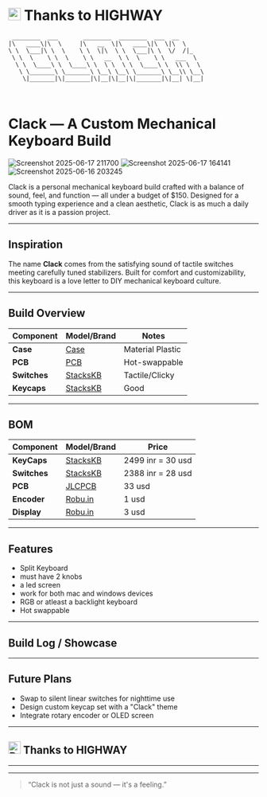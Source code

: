 # <img src="https://raw.githubusercontent.com/Tarikul-Islam-Anik/Telegram-Animated-Emojis/main/Symbols/Red%20Heart.webp" alt="Red Heart Emoji" width="25" height="25" /> Thanks to HIGHWAY

```
 ________  ___       ________  ________  ___  __       
|\   ____\|\  \     |\   __  \|\   ____\|\  \|\  \     
\ \  \___|\ \  \    \ \  \|\  \ \  \___|\ \  \/  /|_   
 \ \  \    \ \  \    \ \   __  \ \  \    \ \   ___  \  
  \ \  \____\ \  \____\ \  \ \  \ \  \____\ \  \\ \  \ 
   \ \_______\ \_______\ \__\ \__\ \_______\ \__\\ \__\
    \|_______|\|_______|\|__|\|__|\|_______|\|__| \|__|
                                                       
                                                       

```


#  Clack — A Custom Mechanical Keyboard Build
![Screenshot 2025-06-17 211700](https://github.com/user-attachments/assets/c5b6f5af-9ef7-43cc-b207-ca1446584b31)
![Screenshot 2025-06-17 164141](https://github.com/user-attachments/assets/346014d1-db45-463e-bf1a-835adb9ebd2b)
![Screenshot 2025-06-16 203245](https://github.com/user-attachments/assets/34fbc819-e2b0-42af-b4ed-86fd86b2e1c7)

Clack is a personal mechanical keyboard build crafted with a balance of sound, feel, and function — all under a budget of $150. Designed for a smooth typing experience and a clean aesthetic, Clack is as much a daily driver as it is a passion project.

---

##  Inspiration

The name **Clack** comes from the satisfying sound of tactile switches meeting carefully tuned stabilizers. Built for comfort and customizability, this keyboard is a love letter to DIY mechanical keyboard culture.

---

##  Build Overview

| Component     | Model/Brand               | Notes                          |
|---------------|----------------------------|--------------------------------|
| **Case**       | [Case](https://github.com/Praveenkushinpi/CLACK/tree/main/CASE)         | Material Plastic |
| **PCB**        | [PCB](https://github.com/Praveenkushinpi/CLACK/tree/main/PCB)          | Hot-swappable      |
| **Switches**   | [StacksKB](https://stackskb.com/store/akko-creamy-cyan-switch-pack-of-45-pre-order/)       | Tactile/Clicky           |
| **Keycaps**    | [StacksKB](https://stackskb.com/store/wild-goose-keycaps/)         | Good              |


---

##  BOM

| Component     | Model/Brand               | Price                          |
|---------------|----------------------------|--------------------------------|
| **KeyCaps**       | [StacksKB](https://stackskb.com/store/wild-goose-keycaps/)         | 2499 inr = 30 usd |
| **Switches**        | [StacksKB](https://stackskb.com/store/akko-creamy-cyan-switch-pack-of-45-pre-order/)          | 2388 inr = 28 usd       |
| **PCB**   | [JLCPCB](https://private-user-images.githubusercontent.com/168343716/456092456-044b7599-4a6e-40b4-bf12-a81c29c08c88.png?jwt=eyJhbGciOiJIUzI1NiIsInR5cCI6IkpXVCJ9.eyJpc3MiOiJnaXRodWIuY29tIiwiYXVkIjoicmF3LmdpdGh1YnVzZXJjb250ZW50LmNvbSIsImtleSI6ImtleTUiLCJleHAiOjE3NTA4MTkwNTksIm5iZiI6MTc1MDgxODc1OSwicGF0aCI6Ii8xNjgzNDM3MTYvNDU2MDkyNDU2LTA0NGI3NTk5LTRhNmUtNDBiNC1iZjEyLWE4MWMyOWMwOGM4OC5wbmc_WC1BbXotQWxnb3JpdGhtPUFXUzQtSE1BQy1TSEEyNTYmWC1BbXotQ3JlZGVudGlhbD1BS0lBVkNPRFlMU0E1M1BRSzRaQSUyRjIwMjUwNjI1JTJGdXMtZWFzdC0xJTJGczMlMkZhd3M0X3JlcXVlc3QmWC1BbXotRGF0ZT0yMDI1MDYyNVQwMjMyMzlaJlgtQW16LUV4cGlyZXM9MzAwJlgtQW16LVNpZ25hdHVyZT05ZDljN2U2ZmYwODhlZGU2OTJjNWVkYzk5MDk5ZWU5ODViZTY4NGQ2ZmY0Y2EyOGE5MThlMDdhMTg2MDMwMDdiJlgtQW16LVNpZ25lZEhlYWRlcnM9aG9zdCJ9.TJexbJ2JOPTNS0pWK4Fx8X82fOrmfui8mHUvjtpRxs8)       | 33 usd            |
| **Encoder**| [Robu.in](https://private-user-images.githubusercontent.com/168343716/456093939-859af2b1-9a2c-4d81-b4bb-97766db01e42.png?jwt=eyJhbGciOiJIUzI1NiIsInR5cCI6IkpXVCJ9.eyJpc3MiOiJnaXRodWIuY29tIiwiYXVkIjoicmF3LmdpdGh1YnVzZXJjb250ZW50LmNvbSIsImtleSI6ImtleTUiLCJleHAiOjE3NTA4MTkwNTksIm5iZiI6MTc1MDgxODc1OSwicGF0aCI6Ii8xNjgzNDM3MTYvNDU2MDkzOTM5LTg1OWFmMmIxLTlhMmMtNGQ4MS1iNGJiLTk3NzY2ZGIwMWU0Mi5wbmc_WC1BbXotQWxnb3JpdGhtPUFXUzQtSE1BQy1TSEEyNTYmWC1BbXotQ3JlZGVudGlhbD1BS0lBVkNPRFlMU0E1M1BRSzRaQSUyRjIwMjUwNjI1JTJGdXMtZWFzdC0xJTJGczMlMkZhd3M0X3JlcXVlc3QmWC1BbXotRGF0ZT0yMDI1MDYyNVQwMjMyMzlaJlgtQW16LUV4cGlyZXM9MzAwJlgtQW16LVNpZ25hdHVyZT1iMjA1NjJkOTMwMDA1N2Q3Yjk3ZTg1NjQ1ODc0OTgwYmY4NDY5NWFmMGJjYzkwMTY2NjUyZDFiYjYzNjExNmUxJlgtQW16LVNpZ25lZEhlYWRlcnM9aG9zdCJ9.BMnRanZ30tjBzOlprUQU22twroIURjnTTjO-QSRDdCs)  | 1 usd              |
| **Display**  | [Robu.in](https://private-user-images.githubusercontent.com/168343716/456094220-fea9dac9-632d-493f-b6a2-2cf06fdc8523.png?jwt=eyJhbGciOiJIUzI1NiIsInR5cCI6IkpXVCJ9.eyJpc3MiOiJnaXRodWIuY29tIiwiYXVkIjoicmF3LmdpdGh1YnVzZXJjb250ZW50LmNvbSIsImtleSI6ImtleTUiLCJleHAiOjE3NTA4MTkwNTksIm5iZiI6MTc1MDgxODc1OSwicGF0aCI6Ii8xNjgzNDM3MTYvNDU2MDk0MjIwLWZlYTlkYWM5LTYzMmQtNDkzZi1iNmEyLTJjZjA2ZmRjODUyMy5wbmc_WC1BbXotQWxnb3JpdGhtPUFXUzQtSE1BQy1TSEEyNTYmWC1BbXotQ3JlZGVudGlhbD1BS0lBVkNPRFlMU0E1M1BRSzRaQSUyRjIwMjUwNjI1JTJGdXMtZWFzdC0xJTJGczMlMkZhd3M0X3JlcXVlc3QmWC1BbXotRGF0ZT0yMDI1MDYyNVQwMjMyMzlaJlgtQW16LUV4cGlyZXM9MzAwJlgtQW16LVNpZ25hdHVyZT03NzIxYWFlODJjOTZiZWYwY2E0NmZmZGJmMmQwNjM2NDA0ZjEzMjBmODQ1ZTkyZTU0YzNjNGMyYWIyODY4YmJmJlgtQW16LVNpZ25lZEhlYWRlcnM9aG9zdCJ9.4TZm8LEaH7tvJQlJOL3LapiQ1uNSj3NfFEgdTf9ja4k)    | 3 usd            |


---

##  Features

- Split Keyboard
- must have 2 knobs
- a led screen
- work for both mac and windows devices
- RGB or atleast a backlight keyboard
- Hot swappable 

---

##  Build Log / Showcase

---

##  Future Plans

- Swap to silent linear switches for nighttime use  
- Design custom keycap set with a "Clack" theme  
- Integrate rotary encoder or OLED screen

---

##  <img src="https://raw.githubusercontent.com/Tarikul-Islam-Anik/Telegram-Animated-Emojis/main/Symbols/Red%20Heart.webp" alt="Red Heart Emoji" width="25" height="25" /> Thanks to HIGHWAY


---



---

> “Clack is not just a sound — it's a feeling.”
